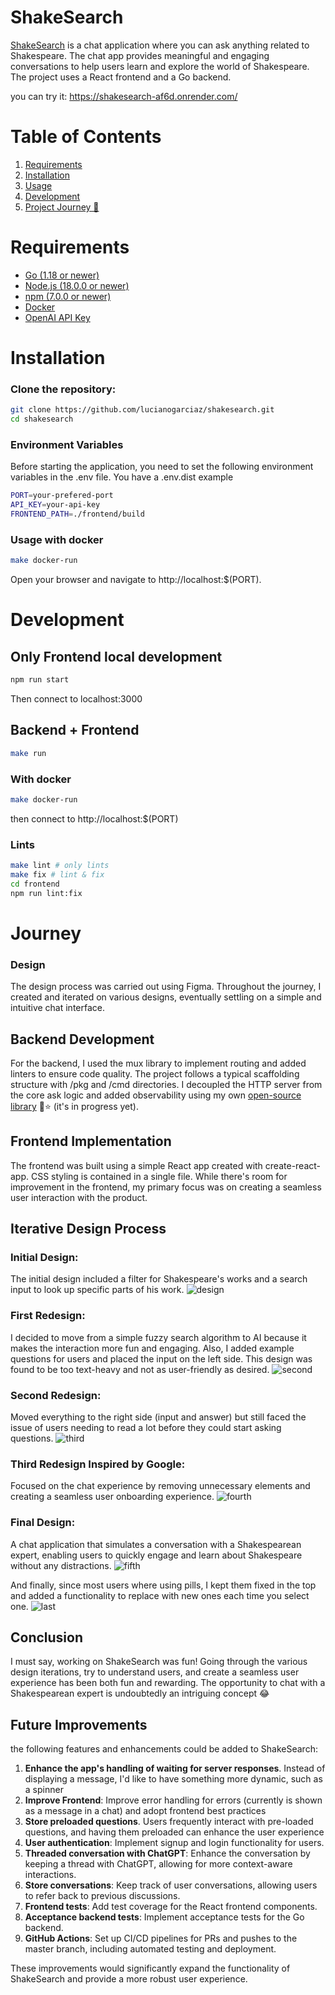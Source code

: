 # ShakeSearch

[ShakeSearch](https://shakesearch-af6d.onrender.com/) is a chat application where you can ask anything related to Shakespeare.
The chat app provides meaningful and engaging conversations to help users learn and explore the world of Shakespeare.
The project uses a React frontend and a Go backend.

you can try it: https://shakesearch-af6d.onrender.com/

# Table of Contents

1. [Requirements](#Requirements)
2. [Installation](#Installation)
3. [Usage](#Usage)
4. [Development](#Development)
5. [Project Journey 🚀](#Journey)

# Requirements
* [Go (1.18 or newer)](https://go.dev/doc/install)
* [Node.js (18.0.0 or newer)](https://nodejs.org/en/download)
* [npm (7.0.0 or newer)](https://docs.npmjs.com/getting-started)
* [Docker](https://docs.docker.com/get-docker/)
* [OpenAI API Key](https://platform.openai.com/account/api-keys)

# Installation
### Clone the repository:
```sh
git clone https://github.com/lucianogarciaz/shakesearch.git
cd shakesearch
```
### Environment Variables
Before starting the application, you need to set the following environment variables in the .env file.
You have a .env.dist example

```sh
PORT=your-prefered-port
API_KEY=your-api-key
FRONTEND_PATH=./frontend/build
```

### Usage with docker
```sh
make docker-run
```
Open your browser and navigate to http://localhost:$(PORT).


# Development
## Only Frontend local development
```sh
npm run start
```
Then connect to localhost:3000

## Backend + Frontend
```sh
make run
```
### With docker
```sh
make docker-run
```
then connect to http://localhost:$(PORT)
### Lints
```sh
make lint # only lints
make fix # lint & fix
cd frontend
npm run lint:fix
```

# Journey
### Design
The design process was carried out using Figma.
Throughout the journey, I created and iterated on various designs, eventually settling on a simple and intuitive chat interface.

## Backend Development
For the backend, I used the mux library to implement routing and added linters to ensure code quality.
The project follows a typical scaffolding structure with /pkg and /cmd directories.
I decoupled the HTTP server from the core ask logic
and added observability using my own [open-source library](https://github.com/lucianogarciaz/kit) 🙂⭐ (it's in progress yet).

## Frontend Implementation
The frontend was built using a simple React app created with create-react-app.
CSS styling is contained in a single file. While there's room for improvement in the frontend,
my primary focus was on creating a seamless user interaction with the product.

## Iterative Design Process
### Initial Design:
The initial design included a filter for Shakespeare's works and a search input to look up specific parts of his work.
![design](./design/first.png)

### First Redesign:
I decided to move from a simple fuzzy search algorithm to AI because it makes the interaction more fun and engaging.
Also, I added example questions for users and placed the input on the left side.
This design was found to be too text-heavy and not as user-friendly as desired.
![second](./design/second.png)

### Second Redesign:
Moved everything to the right side (input and answer) but still faced the issue of users needing to read a lot before they could start asking questions.
![third](./design/third.png)

### Third Redesign Inspired by Google:
Focused on the chat experience by removing unnecessary elements and creating a seamless user onboarding experience.
![fourth](./design/fourth.png)

### Final Design:
A chat application that simulates a conversation with a Shakespearean expert, enabling users to quickly engage and learn about Shakespeare without any distractions.
![fifth](./design/fifth.png)

And finally, since most users where using pills, I kept them fixed in the top and added a functionality to replace with
new ones each time you select one.
![last](./design/last.png)

## Conclusion
I must say, working on ShakeSearch was fun!
Going through the various design iterations, try to understand users, and create a seamless user experience has been both fun and rewarding.
The opportunity to chat with a Shakespearean expert is undoubtedly an intriguing concept 😂

## Future Improvements
the following features and enhancements could be added to ShakeSearch:
1. **Enhance the app's handling of waiting for server responses**. Instead of displaying a message, I'd like to have something more dynamic, such as a spinner
2. **Improve Frontend**: Improve error handling for errors (currently is shown as a message in a chat) and adopt frontend best practices
3. **Store preloaded questions**. Users frequently interact with pre-loaded questions, and having them preloaded can enhance the user experience
4. **User authentication**: Implement signup and login functionality for users.
5. **Threaded conversation with ChatGPT**: Enhance the conversation by keeping a thread with ChatGPT, allowing for more context-aware interactions.
6. **Store conversations**: Keep track of user conversations, allowing users to refer back to previous discussions.
7. **Frontend tests**: Add test coverage for the React frontend components.
8. **Acceptance backend tests**: Implement acceptance tests for the Go backend.
9. **GitHub Actions**: Set up CI/CD pipelines for PRs and pushes to the master branch, including automated testing and deployment.

These improvements would significantly expand the functionality of ShakeSearch and provide a more robust user experience.
